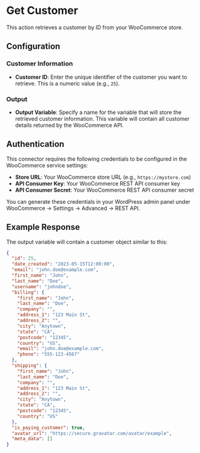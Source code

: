 # Get Customer

This action retrieves a customer by ID from your WooCommerce store.

## Configuration

### Customer Information
- **Customer ID**: Enter the unique identifier of the customer you want to retrieve. This is a numeric value (e.g., `25`).

### Output
- **Output Variable**: Specify a name for the variable that will store the retrieved customer information. This variable will contain all customer details returned by the WooCommerce API.

## Authentication

This connector requires the following credentials to be configured in the WooCommerce service settings:
- **Store URL**: Your WooCommerce store URL (e.g., `https://mystore.com`)
- **API Consumer Key**: Your WooCommerce REST API consumer key
- **API Consumer Secret**: Your WooCommerce REST API consumer secret

You can generate these credentials in your WordPress admin panel under WooCommerce → Settings → Advanced → REST API.

## Example Response

The output variable will contain a customer object similar to this:

```json
{
  "id": 25,
  "date_created": "2023-05-15T12:00:00",
  "email": "john.doe@example.com",
  "first_name": "John",
  "last_name": "Doe",
  "username": "johndoe",
  "billing": {
    "first_name": "John",
    "last_name": "Doe",
    "company": "",
    "address_1": "123 Main St",
    "address_2": "",
    "city": "Anytown",
    "state": "CA",
    "postcode": "12345",
    "country": "US",
    "email": "john.doe@example.com",
    "phone": "555-123-4567"
  },
  "shipping": {
    "first_name": "John",
    "last_name": "Doe",
    "company": "",
    "address_1": "123 Main St",
    "address_2": "",
    "city": "Anytown",
    "state": "CA",
    "postcode": "12345",
    "country": "US"
  },
  "is_paying_customer": true,
  "avatar_url": "https://secure.gravatar.com/avatar/example",
  "meta_data": []
}
```
